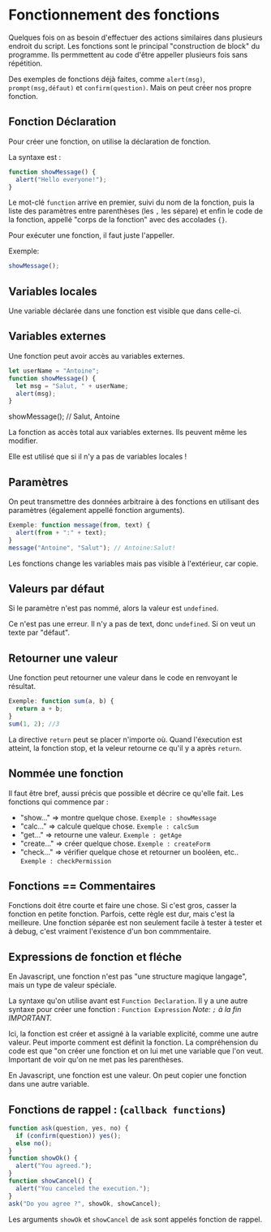 # Fonctionnement des fonctions

Quelques fois on as besoin d'effectuer des actions similaires dans plusieurs endroit du script. Les fonctions sont le principal "construction de block" du programme. Ils permmettent au code d'être appeller plusieurs fois sans répétition.

Des exemples de fonctions déjà faites, comme `alert(msg)`, `prompt(msg,défaut)` et `confirm(question)`. Mais on peut créer nos propre fonction.

## Fonction Déclaration

Pour créer une fonction, on utilise la déclaration de fonction.

La syntaxe est :

```javascript
function showMessage() {
  alert("Hello everyone!");
}
```

Le mot-clé `function` arrive en premier, suivi du nom de la fonction, puis la liste des paramètres entre parenthèses (les `,` les sépare) et enfin le code de la fonction, appellé "corps de la fonction" avec des accolades `{}`.

Pour exécuter une fonction, il faut juste l'appeller.

Exemple:

```javascript
showMessage();
```

## Variables locales

Une variable déclarée dans une fonction est visible que dans celle-ci.

## Variables externes

Une fonction peut avoir accès au variables externes.

```javascript
let userName = "Antoine";
function showMessage() {
  let msg = "Salut, " + userName;
  alert(msg);
}
```

showMessage(); // Salut, Antoine

La fonction as accès total aux variables externes. Ils peuvent même les modifier.

Elle est utilisé que si il n'y a pas de variables locales !

## Paramètres

On peut transmettre des données arbitraire à des fonctions en utilisant des paramètres (également appellé fonction arguments).

```javascript
Exemple: function message(from, text) {
  alert(from + ":" + text);
}
message("Antoine", "Salut"); // Antoine:Salut!
```

Les fonctions change les variables mais pas visible à l'extérieur, car copie.

## Valeurs par défaut

Si le paramètre n'est pas nommé, alors la valeur est `undefined`.

Ce n'est pas une erreur. Il n'y a pas de text, donc `undefined`. Si on veut un texte par "défaut".

## Retourner une valeur

Une fonction peut retourner une valeur dans le code en renvoyant le résultat.

```javascript
Exemple: function sum(a, b) {
  return a + b;
}
sum(1, 2); //3
```

La directive `return` peut se placer n'importe où. Quand l'éxecution est atteint, la fonction stop, et la veleur retourne ce qu'il y a après `return`.

## Nommée une fonction

Il faut être bref, aussi précis que possible et décrire ce qu'elle fait. Les fonctions qui commence par :

-   "show..." => montre quelque chose. `Exemple : showMessage`
-   "calc..." => calcule quelque chose. `Exemple : calcSum`
-   "get..." => retourne une valeur. `Exemple : getAge`
-   "create..." => créer quelque chose. `Exemple : createForm`
-   "check..." => vérifier quelque chose et retourner un booléen, etc.. `Exemple : checkPermission`

## Fonctions == Commentaires

Fonctions doit être courte et faire une chose. Si c'est gros, casser la fonction en petite fonction. Parfois, cette règle est dur, mais c'est la meilleure. Une fonction séparée est non seulement facile à tester à tester et à debug, c'est vraiment l'existence d'un bon commmentaire.

## Expressions de fonction et fléche

En Javascript, une fonction n'est pas "une structure magique langage", mais un type de valeur spéciale.

La syntaxe qu'on utilise avant est `Function Declaration`. Il y a une autre syntaxe pour créer une fonction : `Function Expression` _Note: `;` à la fin IMPORTANT._

Ici, la fonction est créer et assigné à la variable explicité, comme une autre valeur. Peut importe comment est définit la fonction. La compréhension du code est que "on créer une fonction et on lui met une variable que l'on veut. Important de voir qu'on ne met pas les parenthèses.

En Javascript, une fonction est une valeur. On peut copier une fonction dans une autre variable.

## Fonctions de rappel : (`callback functions`)

```javascript
function ask(question, yes, no) {
  if (confirm(question)) yes();
  else no();
}
function showOk() {
  alert("You agreed.");
}
function showCancel() {
  alert("You canceled the execution.");
}
ask("Do you agree ?", showOk, showCancel);
```

Les arguments `showOk` et `showCancel` de `ask` sont appelés fonction de rappel.
